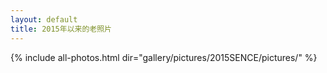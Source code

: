 ```yaml
---
layout: default
title: 2015年以来的老照片
---
```


{% include all-photos.html dir="gallery/pictures/2015SENCE/pictures/" %}
